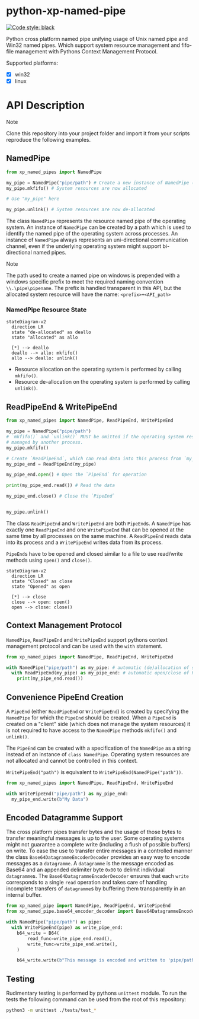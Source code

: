 # python-xp-named-pipe

[![Code style: black](https://img.shields.io/badge/code%20style-black-000000.svg)](https://github.com/psf/black)

Python cross platform named pipe unifying usage of Unix named pipe and Win32
named pipes. Which support system resource management and fifo-file management
with Pythons Context Management Protocol.

Supported platforms:

- [x] win32
- [x] linux

# API Description

> [!NOTE]
> Clone this repository into your project folder and import it from your
> scripts reproduce the following examples.

## NamedPipe

```Python
from xp_named_pipes import NamedPipe

my_pipe = NamedPipe("pipe/path") # Create a new instance of NamedPipe (de-allocated)
my_pipe.mkfifo() # System resources are now allocated

# Use "my_pipe" here

my_pipe.unlink() # System resources are now de-allocated
```

The class `NamedPipe` represents the resource named pipe of the operating
system. An instance of `NamedPipe` can be created by a path which is used to
identify the named pipe of the operating system across processes. An instance
of `NamedPipe` always represents an uni-directional communication channel, even
if the underlying operating system might support bi-directional named pipes.

> [!NOTE]
> The path used to create a named pipe on windows is prepended with a windows
> specific prefix to meet the required naming convention `\\.\pipe\pipename`.
> The prefix is handled transparent in this API, but the allocated system
> resource will have the name: `<prefix>+<API_path>`

### NamedPipe Resource State

```mermaid
stateDiagram-v2
  direction LR
  state "de-allocated" as deallo
  state "allocated" as allo

  [*] --> deallo
  deallo --> allo: mkfifo()
  allo --> deallo: unlink()
```

- Resource allocation on the operating system is performed by calling `mkfifo()`.
- Resource de-allocation on the operating system is performed by calling `unlink()`.

## ReadPipeEnd & WritePipeEnd

```Python
from xp_named_pipes import NamedPipe, ReadPipeEnd, WritePipeEnd

my_pipe = NamedPipe("pipe/path")
# `mkfifo()` and `unlink()` MUST be omitted if the operating system resource is
# managed by another process.
my_pipe.mkfifo() 

# Create `ReadPipeEnd`, which can read data into this process from `my_pipe`
my_pipe_end = ReadPipeEnd(my_pipe) 

my_pipe_end.open() # Open the `PipeEnd` for operation

print(my_pipe_end.read()) # Read the data

my_pipe_end.close() # Close the `PipeEnd`


my_pipe.unlink()
```

The class `ReadPipeEnd` and `WritePipeEnd` are both `PipeEnd`s. A `NamedPipe`
has exactly one `ReadPipeEnd` and one `WritePipeEnd` that can be opened at the
same time by all processes on the same machine. A `ReadPipeEnd` reads data into
its process and a `WritePipeEnd` writes data from its process.

`PipeEnd`s have to be opened and closed similar to a file to use read/write
methods using `open()` and `close()`.

```mermaid
stateDiagram-v2
  direction LR
  state "Closed" as close
  state "Opened" as open

  [*] --> close
  close --> open: open()
  open --> close: close()
```

## Context Management Protocol

`NamedPipe`, `ReadPipeEnd` and `WritePipeEnd` support pythons context
management protocol and can be used with the `with` statement.

```Python
from xp_named_pipes import NamedPipe, ReadPipeEnd, WritePipeEnd

with NamedPipe("pipe/path") as my_pipe: # automatic (de)allocation of system resources
  with ReadPipeEnd(my_pipe) as my_pipe_end: # automatic open/close of PipeEnd
    print(my_pipe_end.read())
```

## Convenience PipeEnd Creation

A `PipeEnd` (either `ReadPipeEnd` or `WritePipeEnd`) is created by specifying
the `NamedPipe` for which the `PipeEnd` should be created. When a `PipeEnd` is
created on a "client" side (which does not manage the system resources) it is
not required to have access to the `NamedPipe` methods `mkfifo()` and
`unlink()`.

The `PipeEnd` can be created with a specification of the `NamedPipe` as a
string instead of an instance of `class NamedPipe`. Operating system resources
are not allocated and cannot be controlled in this context.

`WritePipeEnd("path")` is equivalent to `WritePipeEnd(NamedPipe("path"))`.

```Python
from xp_named_pipes import NamedPipe, ReadPipeEnd, WritePipeEnd

with WritePipeEnd("pipe/path") as my_pipe_end:
  my_pipe_end.write(b"My Data")
```

## Encoded Datagramme Support

The cross platform pipes transfer bytes and the usage of those bytes to
transfer meaningful messages is up to the user. Some operating systems might
not guarantee a complete write (including a flush of possible buffers) on
write. To ease the use to transfer entire messages in a controlled manner the
class `Base64DatagrammeEncoderDecoder` provides an easy way to encode messages
as a `datagramme`. A `datagramme` is the message encoded as Base64 and an
appended delimiter byte `0x00` to delimit individual `datagramme`s. The
`Base64DatagrammeEncoderDecoder` ensures that each `write` corresponds to a
single `read` operation and takes care of handling incomplete transfers of
`datagramme`s by buffering them transparently in an internal buffer.

```Python
from xp_named_pipe import NamedPipe, ReadPipeEnd, WritePipeEnd
from xp_named_pipe.base64_encoder_decoder import Base64DatagrammeEncoderDecoder as B64

with NamedPipe("pipe/path") as pipe:
  with WritePipeEnd(pipe) as write_pipe_end:
    b64_write = B64(
        read_func=write_pipe_end.read(),
        write_func=write_pipe_end.write(),
    )

    b64_write.write(b"This message is encoded and written to 'pipe/path' with a delimiter suffix")
```

## Testing

Rudimentary testing is performed by pythons `unittest` module. To run the tests
the following command can be used from the root of this repository:

```bash
python3 -m unittest ./tests/test_*
```
